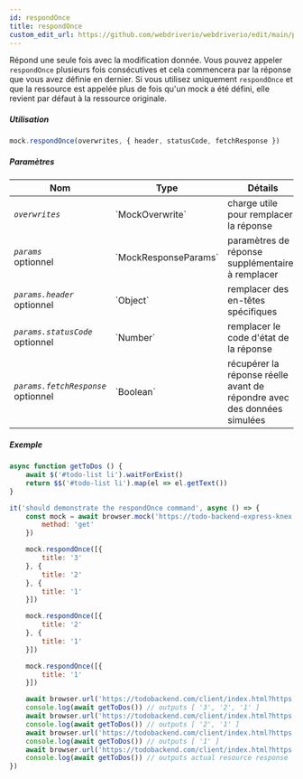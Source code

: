 ```yaml
---
id: respondOnce
title: respondOnce
custom_edit_url: https://github.com/webdriverio/webdriverio/edit/main/packages/webdriverio/src/commands/mock/respondOnce.ts
---
```


Répond une seule fois avec la modification donnée. Vous pouvez appeler `respondOnce` plusieurs fois consécutives et cela commencera par la réponse que vous avez définie en dernier. Si vous utilisez uniquement `respondOnce` et que la ressource est appelée plus de fois qu'un mock a été défini, elle revient par défaut à la ressource originale.

##### Utilisation

```js
mock.respondOnce(overwrites, { header, statusCode, fetchResponse })
```

##### Paramètres

<table>
  <thead>
    <tr>
      <th>Nom</th><th>Type</th><th>Détails</th>
    </tr>
  </thead>
  <tbody>
    <tr>
      <td><code><var>overwrites</var></code></td>
      <td>`MockOverwrite`</td>
      <td>charge utile pour remplacer la réponse</td>
    </tr>
    <tr>
      <td><code><var>params</var></code><br /><span className="label labelWarning">optionnel</span></td>
      <td>`MockResponseParams`</td>
      <td>paramètres de réponse supplémentaires à remplacer</td>
    </tr>
    <tr>
      <td><code><var>params.header</var></code><br /><span className="label labelWarning">optionnel</span></td>
      <td>`Object`</td>
      <td>remplacer des en-têtes spécifiques</td>
    </tr>
    <tr>
      <td><code><var>params.statusCode</var></code><br /><span className="label labelWarning">optionnel</span></td>
      <td>`Number`</td>
      <td>remplacer le code d'état de la réponse</td>
    </tr>
    <tr>
      <td><code><var>params.fetchResponse</var></code><br /><span className="label labelWarning">optionnel</span></td>
      <td>`Boolean`</td>
      <td>récupérer la réponse réelle avant de répondre avec des données simulées</td>
    </tr>
  </tbody>
</table>

##### Exemple

```js title="respondOnce.js"
async function getToDos () {
    await $('#todo-list li').waitForExist()
    return $$('#todo-list li').map(el => el.getText())
}

it('should demonstrate the respondOnce command', async () => {
    const mock = await browser.mock('https://todo-backend-express-knex.herokuapp.com/', {
        method: 'get'
    })

    mock.respondOnce([{
        title: '3'
    }, {
        title: '2'
    }, {
        title: '1'
    }])

    mock.respondOnce([{
        title: '2'
    }, {
        title: '1'
    }])

    mock.respondOnce([{
        title: '1'
    }])

    await browser.url('https://todobackend.com/client/index.html?https://todo-backend-express-knex.herokuapp.com/')
    console.log(await getToDos()) // outputs [ '3', '2', '1' ]
    await browser.url('https://todobackend.com/client/index.html?https://todo-backend-express-knex.herokuapp.com/')
    console.log(await getToDos()) // outputs [ '2', '1' ]
    await browser.url('https://todobackend.com/client/index.html?https://todo-backend-express-knex.herokuapp.com/')
    console.log(await getToDos()) // outputs [ '1' ]
    await browser.url('https://todobackend.com/client/index.html?https://todo-backend-express-knex.herokuapp.com/')
    console.log(await getToDos()) // outputs actual resource response
})
```